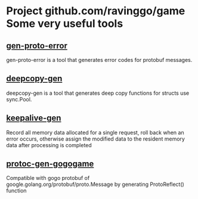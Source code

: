 # Project github.com/ravinggo/game Some very useful tools

## [gen-proto-error](./gen-proto-error/README.md)
gen-proto-error is a tool that generates error codes for protobuf messages.


## [deepcopy-gen](./deepcopy-gen/README.md)
deepcopy-gen is a tool that generates deep copy functions for structs use sync.Pool.

## [keepalive-gen](./keepalive-gen/README.md)
Record all memory data allocated for a single request, roll back when an error occurs, otherwise assign the modified data to the resident memory data after processing is completed

## [protoc-gen-gogogame](./protoc-gen-gogogame/README.md)
Compatible with gogo protobuf of google.golang.org/protobuf/proto.Message by generating ProtoReflect() function